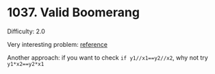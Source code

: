# 1037. Valid Boomerang

Difficulty: 2.0

Very interesting problem: [reference](https://leetcode.com/problems/largest-triangle-area/discuss/122711/C++JavaPython-Solution-with-Explanation-and-Prove)


Another approach:
if you want to check ```if y1//x1==y2//x2```, why not try ```y1*x2==y2*x1```
